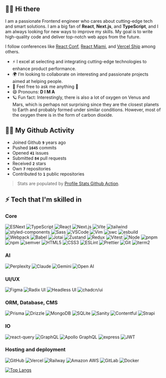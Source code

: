 ## 🙌🏼 Hi there
I am a passionate Frontend engineer who cares about cutting-edge tech and smart solutions. I am a big fan of **React**, **Next.js**, and **TypeScript**, and I am always looking for new ways to improve my skills. My goal is to write high-quality code and deliver top-notch web apps from the future.

I follow conferences like [React Conf](https://conf.react.dev/), [React Miami](https://www.reactmiami.com/), and [Vercel Ship](https://vercel.com/ship) among others.

-   ⚡ I excel at selecting and integrating cutting-edge technologies to enhance product performance.
-   🌍 I’m looking to collaborate on interesting and passionate projects aimed at helping people.
-   💬 Feel free to ask me anything 🙂
-   😄 Pronouns: **D I M A**
-   🪐 Fun fact: Interestingly, there is also a lot of oxygen on Venus and Mars, which is perhaps not surprising since they are the closest planets to Earth and probably formed under similar conditions. However, most of the oxygen there is in the form of carbon dioxide.

## 🤟🏼 My Github Activity

-   Joined Github **`9`** years ago
-   Pushed **`1645`** commits
-   Opened **`41`** issues
-   Submitted **`84`** pull requests
-   Received **`2`** stars
-   Own **`7`** repositories
-   Contributed to **`1`** public repositories

> Stats are populated by [Profile Stats Github Action](https://github.com/marketplace/actions/profile-readme-stats).

## ⚡ Tech that I'm skilled in

### Core

![ESNext](<https://img.shields.io/badge/-JavaScript_(ESNext)-f5da55?style=flat&logo=javascript&logoColor=black>)
![TypeScript](https://img.shields.io/badge/-TypeScript-white?style=flat&logo=typescript)
![React](https://img.shields.io/badge/-React-black?style=flat&logo=react)
![Next.js](https://img.shields.io/badge/-Next.js-white?style=flat&logo=nextdotjs&logoColor=black)
![Vite](https://img.shields.io/badge/-Vite-161619?style=flat&logo=vite)
![tailwind](https://img.shields.io/badge/-Tailwind-white?style=flat&logo=tailwindcss&logoColor=06B6D4)
![styled-components](https://img.shields.io/badge/-Styled--Components-bf4080?style=flat&logo=styledcomponents&logoColor=f5da55)
![Sass](https://img.shields.io/badge/-Sass-bf4080?style=flat&logo=sass&logoColor=white)
![VSCode](https://img.shields.io/badge/-VSCode-161619?style=flat&logo=xcode&logoColor=1572B6)
![Vim](https://img.shields.io/badge/-Vim-white?style=flat&logo=vim&logoColor=007f00)
![swc](https://img.shields.io/badge/-swc-161619?style=flat&logo=swc)
![esbuild](https://img.shields.io/badge/-esbuild-161619?style=flat&logo=esbuild)
![Webpack](https://img.shields.io/badge/-Webpack-black?style=flat&logo=webpack)
![Babel](https://img.shields.io/badge/-Babel-black?style=flat&logo=Babel&logoColor=f5da55)
![Jotai](https://img.shields.io/badge/-Jotai-white?style=flat&logoColor=1572B6)
![Zustand](https://img.shields.io/badge/-Zustand-white?style=flat&logoColor=1572B6)
![Redux](https://img.shields.io/badge/-Redux-764abc?style=flat&logo=redux)
![Vitest](https://img.shields.io/badge/-Vitest-white?style=flat&logo=vitest)
![Node](https://img.shields.io/badge/-Node-white?style=flat&logo=nodedotjs)
![pnpm](https://img.shields.io/badge/-pnpm-white?style=flat&logo=pnpm)
![npm](https://img.shields.io/badge/-npm-white?style=flat&logo=npm&logoColor=CB3837)
![semver](https://img.shields.io/badge/-semver-white?style=flat&logo=semver&logoColor=black)
![HTML5](https://img.shields.io/badge/-HTML5-E34F26?style=flat&logo=html5&logoColor=white)
![CSS3](https://img.shields.io/badge/-CSS3-1572B6?style=flat&logo=css3)
![ESLint](https://img.shields.io/badge/-ESLint-white?style=flat&logo=eslint&logoColor=4B32C3)
![Prettier](https://img.shields.io/badge/-Prettier-black?style=flat&logo=prettier)
![Git](https://img.shields.io/badge/-Git-white?style=flat&logo=git)
![iterm2](https://img.shields.io/badge/-iterm2-black?style=flat&logo=iterm2)

### AI

![Perplexity](https://img.shields.io/badge/-Perplexity-161619?style=flat&logo=perplexity)
![Claude](https://img.shields.io/badge/-Claude-161619?style=flat&logo=claude)
![Gemini](https://img.shields.io/badge/-Gemini-161619?style=flat&logo=googlegemini)
![Open AI](https://img.shields.io/badge/-Open_AI-161619?style=flat&logo=openai)


### UI/UX

![Figma](https://img.shields.io/badge/-Figma-black?style=flat&logo=figma)
![Radix UI](https://img.shields.io/badge/-Radix_UI-white?style=flat&logo=radixui&logoColor=161618)
![Headless UI](https://img.shields.io/badge/-Headless_UI-161619?style=flat&logo=headlessui)
![chadcn/ui](https://img.shields.io/badge/-chadcn/ui-white?style=flat&logo=shadcnui)

### ORM, Database, CMS

![Prisma](https://img.shields.io/badge/-Prisma-black?style=flat&logo=prisma)
![Drizzle](https://img.shields.io/badge/-Drizzle-black?style=flat&logo=drizzle)
![MongoDB](https://img.shields.io/badge/-MongoDB-white?style=flat&logo=mongodb)
![SQLite](https://img.shields.io/badge/SQLite-black?style=flat&logo=sqlite)
![Sanity](https://img.shields.io/badge/-Sanity-white?style=flat&logo=sanity)
![Contentful](https://img.shields.io/badge/-Contentful-white?style=flat&logo=contentful)
![Strapi](https://img.shields.io/badge/-Strapi-white?style=flat&logo=strapi&logoColor=8c4bff)

### IO

![react-query](https://img.shields.io/badge/-React_Query-white?style=flat&logo=reactquery)
![GraphQL](https://img.shields.io/badge/-GraphQL-E10098?style=flat&logo=graphql)
![Apollo GraphQL](https://img.shields.io/badge/-Apollo%20GraphQL-311C87?style=flat&logo=apollo-graphql)
![express](https://img.shields.io/badge/-express-white?style=flat&logo=express&logoColor=black)
![JWT](https://img.shields.io/badge/-JWT-black?style=flat&logo=jsonwebtokens)

### Hosting and deployment

![GitHub](https://img.shields.io/badge/-GitHub-white?style=flat&logo=github)
![Vercel](https://img.shields.io/badge/-Vercel-black?style=flat&logo=vercel)
![Railway](https://img.shields.io/badge/-Railway-black?style=flat&logo=railway)
![Amazon AWS](https://img.shields.io/badge/Amazon_AWS-white?style=flat&logo=amazon)
![GitLab](https://img.shields.io/badge/-GitLab-161619?style=flat&logo=gitlab)
![Docker](https://img.shields.io/badge/-Docker-black?style=flat&logo=docker)

[![Top Langs](https://github-readme-stats.vercel.app/api/top-langs/?username=dvakatsiienko&layout=compact)](https://github.com/anuraghazra/github-readme-stats)
